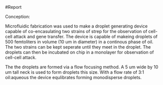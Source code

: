 #Report

Conception:

Microfluidic fabrication was used to make a droplet generating device capable of co-encasulating two strains of strep for the observation of cell-cell attack and gene transfer. The device is capable of makeing droplets of 500 femtoliters in volume (10 um in diameter) in a continous phase of oil. The two strains can be kept seperate until they meet in the droplet. The droplets can then be incubated on chip in a monolayer for observation of cell-cell attack.

The the droplets are formed via a flow focusing method. A 5 um wide by 10 um tall neck is used to form droplets this size. With a flow rate of 3:1 oil:aqueous the device equlibrates forming monodisperse droplets.	